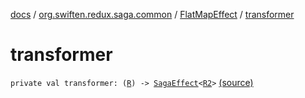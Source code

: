[docs](../../index.md) / [org.swiften.redux.saga.common](../index.md) / [FlatMapEffect](index.md) / [transformer](./transformer.md)

# transformer

`private val transformer: (`[`R`](index.md#R)`) -> `[`SagaEffect`](../-saga-effect/index.md)`<`[`R2`](index.md#R2)`>` [(source)](https://github.com/protoman92/KotlinRedux/tree/master/common\common-saga\src\main\kotlin/org/swiften/redux/saga/common/FlatMapEffect.kt#L18)